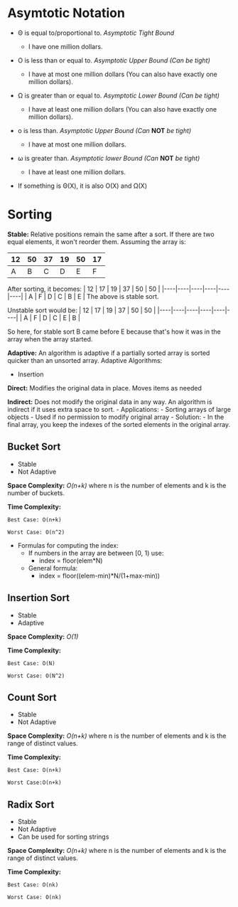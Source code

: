 # Asymtotic Notation
- Θ is equal to/proportional to. *Asymptotic Tight Bound*
    -  I have one million dollars.
- O is less than or equal to. *Asymptotic Upper Bound (Can be tight)*
    -  I have at most one million dollars (You can also have exactly one million dollars). 
- Ω is greater than or equal to. *Asymptotic Lower Bound (Can be tight)*
    -  I have at least one million dollars (You can also have exactly one million dollars). 
- o is less than. *Asymptotic Upper Bound (Can* **NOT** *be tight)*
    -  I have at most one million dollars. 
- ω is greater than. *Asymptotic lower Bound (Can* **NOT** *be tight)*
    -  I have at least one million dollars. 


- If something is Θ(X), it is also O(X) and Ω(X)

# Sorting
**Stable:** Relative positions remain the same after a sort. If there are two equal elements, it won't reorder them. 
Assuming the array is:

| 12 | 50 | 37 | 19 | 50 | 17 |
|----|----|----|----|----|----|
| A  | B  | C  | D  | E  | F  |

After sorting, it becomes:
| 12 | 17 | 19 | 37 | 50 | 50 |
|----|----|----|----|----|----|
| A  | F  | D  | C  | B  | E  |
The above is stable sort. 

Unstable sort would be:
| 12 | 17 | 19 | 37 | 50 | 50 |
|----|----|----|----|----|----|
| A  | F  | D  | C  | E  | B  |

So here, for stable sort B came before E because that's how it was in the array when the array started.

**Adaptive:** An algorithm is adaptive if a partially sorted array is sorted quicker than an unsorted array. 
Adaptive Algorithms:
- Insertion

**Direct:** Modifies the original data in place. Moves items as needed

**Indirect:** Does not modify the original data in any way. An algorithm is indirect if it uses extra space to sort.
    - Applications: 
        - Sorting arrays of large objects
        - Used if no permission to modify original array
    - Solution: 
        - In the final array, you keep the indexes of the sorted elements in the original array.
  



## Bucket Sort
- Stable
- Not Adaptive


**Space Complexity:** *O(n+k)* where n is the number of elements and k is the number of buckets. 

**Time Complexity:**

    Best Case: O(n+k)

    Worst Case: O(n^2)


- Formulas for computing the index:
    - If numbers in the array are between [0, 1) use:
        - index = floor(elem*N)
    - General formula:
        - index = floor((elem-min)*N/(1+max-min))

## Insertion Sort
- Stable
- Adaptive


**Space Complexity:** *O(1)*

**Time Complexity:**

    Best Case: O(N)

    Worst Case: O(N^2)

## Count Sort
- Stable
- Not Adaptive


**Space Complexity:** *O(n+k)*  where n is the number of elements and k is the range of distinct values. 

**Time Complexity:**
    
    Best Case: O(n+k)
    
    Worst Case:O(n+k)

## Radix Sort
- Stable
- Not Adaptive
- Can be used for sorting strings


**Space Complexity:** *O(n+k)*  where n is the number of elements and k is the range of distinct values.

**Time Complexity:**
    
    Best Case: O(nk)
    
    Worst Case: O(nk)
